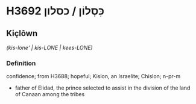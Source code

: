# H3692 כִּסְלוֹן / כסלון

## Kiçlôwn

_(kis-lone' | kis-LONE | kees-LONE)_

### Definition

confidence; from H3688; hopeful; Kislon, an Israelite; Chislon; n-pr-m

- father of Elidad, the prince selected to assist in the division of the land of Canaan among the tribes
